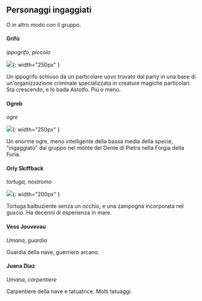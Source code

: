 ## Personaggi ingaggiati

O in altro modo con il gruppo.

#### Grifù

*ippogrifo, piccolo*

![](https://i.imgur.com/OnR56Zc.png){: width="250px" }

Un ippogrifo schiuso da un particolare uovo trovato dal party in una base di un'organizzazione criminale specializzata in creature magiche particolari. Sta crescendo, e lo bada Astolfo. Più o meno.

#### Ogreb

*ogre*

![](https://i.pinimg.com/564x/9b/65/36/9b6536e654fb3bcbadd3214cb53b52c5.jpg){: width="250px" }

Un enorme ogre, meno intelligente della bassa media della specie, "ingaggiato" dal gruppo nel monte del Dente di Pietra nella Forgia della Furia.

#### Orly Skiffback

*tortuga, nostromo*

![](https://preview.redd.it/a8a5mob8meb71.jpg?auto=webp&s=ce13832234681187ededdbd0709e10a03c9a0bae){: width="200px" }

Tortuga balbuziente senza un occhio, e una zampogna incorporata nel guscio. Ha decenni di esperienza in mare.


#### Vess Jouvevau

*Umana, guardia*

Guardia della nave, guerriero arcano.

#### Juana Diaz

*Umana, carpentiere*

Carpentiere della nave e tatuatrice. Molti tatuaggi.